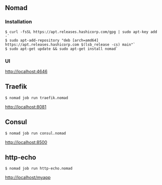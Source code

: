 
## Nomad

### Installation

```shell-session
$ curl -fsSL https://apt.releases.hashicorp.com/gpg | sudo apt-key add -`
$ sudo apt-add-repository "deb [arch=amd64] https://apt.releases.hashicorp.com $(lsb_release -cs) main"`
$ sudo apt-get update && sudo apt-get install nomad`
```

### UI

[http://localhost:4646](http://localhost:4646)

## Traefik

```shell-session
$ nomad job run traefik.nomad
```

[http://localhost:8081](http://localhost:8081)

## Consul

```shell-session
$ nomad job run consul.nomad
```

[http://localhost:8500](http://localhost:8500)


## http-echo

```shell-session
$ nomad job run http-echo.nomad
```

[http://localhost/myapp](http://localhost/myapp)